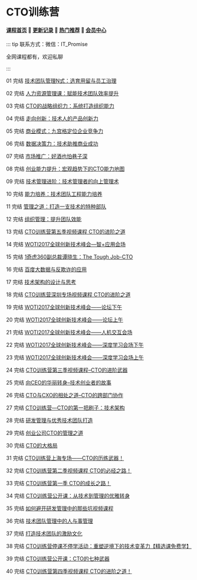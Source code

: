 # CTO训练营

#### [**课程首页**](../../README.md) 💖 [**更新记录**](./gxjl-2023.md) 💖 [**热门推荐**](./rmtj.md) 💖 [**会员中心**](./vip.md)

::: tip
联系方式：微信：IT_Promise

全网课程都有，欢迎私聊

 

:::

01 完结 [技术团队管理N式：选育用留与员工治理](https://edu.51cto.com/course/26416.html)

02 完结 [人力资源管理课：赋能技术团队效率提升](https://edu.51cto.com/course/26415.html)

03 完结 [CTO的战略组织力：系统打造组织能力](https://edu.51cto.com/course/26414.html)

04 完结 [走向创新：技术人的产品创新力](https://edu.51cto.com/course/26368.html)

05 完结 [商业模式：九宫格定位企业竞争力](https://edu.51cto.com/course/26360.html)

06 完结 [数据决策力：技术助推商业成功](https://edu.51cto.com/course/26359.html)

07 完结 [市场推广：好酒也怕巷子深](https://edu.51cto.com/course/26358.html)

08 完结 [创业能力提升：宏观趋势下的CTO能力地图](https://edu.51cto.com/course/26357.html)

09 完结 [技术管理进阶：技术管理者的向上管理术](https://edu.51cto.com/course/26348.html)

10 完结 [能力培养：技术团队工程能力培养](https://edu.51cto.com/course/26347.html)

11 完结 [管理之道：打造一支技术的特种部队](https://edu.51cto.com/course/26346.html)

12 完结 [组织管理：提升团队效能](https://edu.51cto.com/course/26345.html)

13 完结 [CTO训练营第五季视频课程 CTO的进阶之道](https://edu.51cto.com/course/13624.html)

14 完结 [WOTI2017全球创新技术峰会—智+应用会场](https://edu.51cto.com/course/10880.html)

15 完结 [1奇虎360副总裁谭晓生：The Tough Job-CTO](https://edu.51cto.com/course/11377.html)

16 完结 [百度大数据与反欺诈的应用](https://edu.51cto.com/course/11394.html)

17 完结 [技术架构的设计与思考](https://edu.51cto.com/course/11395.html)

18 完结 [CTO训练营深圳专场视频课程 CTO的进阶之道](https://edu.51cto.com/course/12319.html)

19 完结 [WOTI2017全球创新技术峰会——论坛下午](https://edu.51cto.com/course/10857.html)

20 完结 [WOTI2017全球创新技术峰会——论坛上午](https://edu.51cto.com/course/10858.html)

21 完结 [WOTI2017全球创新技术峰会——人机交互会场](https://edu.51cto.com/course/10856.html)

22 完结 [WOTI2017全球创新技术峰会——深度学习会场下午](https://edu.51cto.com/course/10855.html)

23 完结 [WOTI2017全球创新技术峰会——深度学习会场上午](https://edu.51cto.com/course/10854.html)

24 完结 [CTO训练营第三季视频课程–CTO的进阶武器](https://edu.51cto.com/course/9152.html)

25 完结 [向CEO的华丽转身–技术创业者的故事](https://edu.51cto.com/course/8224.html)

26 完结 [CTO与CXO的相处之道–CTO的跨部门协作](https://edu.51cto.com/course/8223.html)

27 完结 [CTO训练营—CTO的第一把刷子：技术架构](https://edu.51cto.com/course/8221.html)

28 完结 [研发管理与优秀技术团队打造](https://edu.51cto.com/course/8212.html)

29 完结 [创业公司CTO的管理之道](https://edu.51cto.com/course/8207.html)

30 完结 [CTO的大格局](https://edu.51cto.com/course/8206.html)

31 完结 [CTO训练营上海专场——CTO的历练武器！](https://edu.51cto.com/course/7340.html)

32 完结 [CTO训练营第二季视频课程 CTO的必经之路！](https://edu.51cto.com/course/7181.html)

33 完结 [CTO训练营第一季 CTO的成长之路！](https://edu.51cto.com/course/5770.html)

34 完结 [CTO训练营公开课：从技术到管理的优雅转身](https://edu.51cto.com/course/5615.html)

35 完结 [如何避开研发管理中的那些坑视频课程](https://edu.51cto.com/course/20186.html)

36 完结 [技术团队管理中的人与事管理](https://edu.51cto.com/course/21555.html)

37 完结 [打造技术团队的激励文化](https://edu.51cto.com/course/21556.html)

38 完结 [CTO训练营停课不停学活动：重塑逆境下的技术变革力【精选课免费学】](https://edu.51cto.com/course/21671.html)

39 完结 [CTO训练营公开课：CTO的七种武器](https://edu.51cto.com/course/22031.html)

40 完结 [CTO训练营第四季视频课程 CTO的进阶之道！](https://edu.51cto.com/course/11918.html)